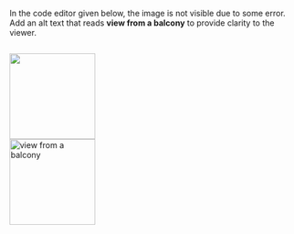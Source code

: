 In the code editor given below, the
image is not visible due to some error.
Add an alt text that reads **view from a balcony**
to provide clarity to the viewer.

<codeblock language="html" type="exercise" images="view-from-a-balcony.png" testMode="fixedInput">
<code>
<img src="more-view-from-a-balcony.png" width="150px">
</code>

<solution>
<img src="more-view-from-a-balcony.png"  alt="view from a balcony" width="150px">
</solution>
</codeblock>